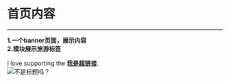 <!--
 * @Author: bujiaotutu 835349858@qq.com
 * @Date: 2022-09-04 15:57:15
 * @LastEditors: bujiaotutu 835349858@qq.com
 * @LastEditTime: 2022-09-04 17:01:02
 * @FilePath: \workpace\resume\src\assets\md\mdcs.md
 * @Description: 这是默认设置,请设置`customMade`, 打开koroFileHeader查看配置 进行设置: https://github.com/OBKoro1/koro1FileHeader/wiki/%E9%85%8D%E7%BD%AE
-->
# 首页内容
---
**1.一个banner页面，展示内容**  
**2.模块展示旅游标签** 

I love supporting the **[我是超链接](https://i.postimg.cc/8PGv5rqH/gin-fizz.jpg)**.  
![不是标题吗？](https://i.postimg.cc/8PGv5rqH/gin-fizz.jpg)  


